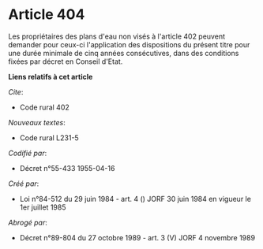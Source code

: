 # Article 404

Les propriétaires des plans d'eau non visés à l'article 402 peuvent demander pour ceux-ci l'application des dispositions du
présent titre pour une durée minimale de cinq années consécutives, dans des conditions fixées par décret en Conseil d'Etat.

**Liens relatifs à cet article**

_Cite_:

  - Code rural 402

_Nouveaux textes_:

  - Code rural L231-5

_Codifié par_:

  - Décret n°55-433 1955-04-16

_Créé par_:

  - Loi n°84-512 du 29 juin 1984 - art. 4 () JORF 30 juin 1984 en vigueur le 1er juillet 1985

_Abrogé par_:

  - Décret n°89-804 du 27 octobre 1989 - art. 3 (V) JORF 4 novembre 1989
